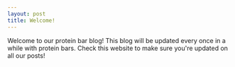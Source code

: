 ```yaml
---
layout: post
title: Welcome!
---
```


Welcome to our protein bar blog! This blog will be updated every once in a while with protein bars. Check this website to make sure you're updated on all our posts!
